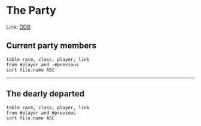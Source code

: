 # The Party
Link: [DDB](https://www.dndbeyond.com/campaigns/1000260)

## Current party members
```dataview
table race, class, player, link
from #player and -#previous
sort file.name ASC 
```

--- 

## The dearly departed
```dataview
table race, class, player, link
from #player and #previous
sort file.name ASC 
```
